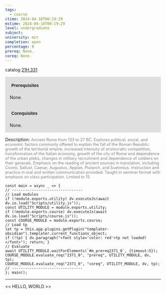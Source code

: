 ```yaml
---
tags:
  - course
ctime: 2024-04-18T00:19:29
mstime: 2024-04-18T00:19:29
level: undergraduate
subject: 
university: mit
completion: open
percentage: 0
prereq: None.
coreq: None.
---
```


catalog [21H.331](http://student.mit.edu/catalog/m21Hb.html#21H.331)

<span style="display: block; padding: 15px; background-color: rgb(100, 100, 100, 0.2);"><font id="m_prereq2371_0" style="display: block; font-family: Arial, sans-serif; font-weight: bold; padding: 5px">Prerequisites</font><br><span id="prereq2371_0">None.</span></span>
<span style="display: block; padding: 15px; background-color: rgb(100, 100, 100, 0.2);"><font id="m_coreq2371_0" style="display: block; font-family: Arial, sans-serif; font-weight: bold; padding: 5px">Corequisites</font><br><span id="coreq2371_0">None.</span></span>

<font style="">Description:</font>
<font style="color: grey; font-size: 0.8rem;">Ancient Rome from 133 to 27 BC. Explores political, social, and economic factors commonly offered to explain the fall of the Roman Republic: growth of the territorial empire, increased intensity of aristocratic competition, transformation of the Italian economy, growth of the city of Rome and dependence of the urban plebs, changes in military recruitment and dependence of soldiers on their generals.  Emphasis on the reading of ancient sources in translation, including Cicero, Sallust, Caesar, Augustus, Appian, Plutarch, and Suetonius. Instruction and practice in oral and written communication provided. Taught in seminar format with emphasis on class participation. Limited to 15.</font>

```dataviewjs
const main = async _ => {
// --------------------------------
// Load modules
if (!module.exports.utility) dv.executeJs(await dv.io.load("Scripts/utility.js"));
const UTILITY_MODULE = module.exports.utility;
if (!module.exports.course) dv.executeJs(await dv.io.load("Scripts/course.js"));
const COURSE_MODULE = module.exports.course;
// Load tp
let tp = this.app.plugins.getPlugin("templater-obsidian").templater.current_functions_object;
if (!tp) { dv.paragraph("<font style='color: red'>tp not loaded!</font>"); return; }
// Evaluate
await UTILITY_MODULE.waitForElements(`#m_prereq2371_0`, {timeout:5});
COURSE_MODULE.evaluate_req("2371_0", "prereq", UTILITY_MODULE, dv, tp);
COURSE_MODULE.evaluate_req("2371_0", "coreq", UTILITY_MODULE, dv, tp);
// --------------------------------
}; main();
```

---

<< HELLO, WORLD >>
